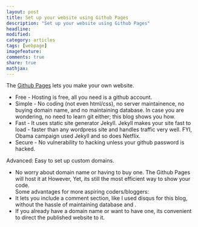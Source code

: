 ```yaml
---
layout: post
title: Set up your website using Github Pages 
description: "Set up your website using Github Pages"
headline:
modified: 
category: articles
tags: [webpage]
imagefeature: 
comments: true
share: true
mathjax:
---
```



The [Github Pages](https://pages.github.com/) lets you make your own website. 

* Free - Hosting is free, all you need is a github account.
* Simple - No coding (not even html/css), no server maintainence, no buying domain name, and no maintaining database. In case you are wondering, no need to learn git either; this blog shows you how. 
* Fast - It uses static site generator Jekyll. Jekyll makes your site fast to load - faster than any wordpress site and handles traffic very well. FYI, Obama campaign used Jekyll and so does Netflix.
* Secure - No vulnerability to hacking unless your github password is hacked.

Advanced:
Easy to set up custom domains.

* No worry about domain name or having to buy one. The Github Pages will host it at 
However, 
Yet, its still the most efficient way to show your code.   
Some advantages for more aspiring coders/bloggers:
* It lets you include a comment section, like I used disqus for this blog, without the hassle of maintaining database and .
* If you already have a domain name or want to have one, its convenient to direct the published website to it.
 

